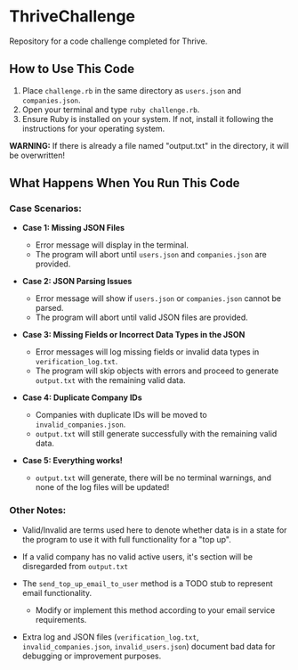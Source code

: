 # ThriveChallenge
Repository for a code challenge completed for Thrive.

## How to Use This Code
1. Place `challenge.rb` in the same directory as `users.json` and `companies.json`.
2. Open your terminal and type `ruby challenge.rb`.
3. Ensure Ruby is installed on your system. If not, install it following the instructions for your operating system.

**WARNING:** If there is already a file named "output.txt" in the directory, it will be overwritten!

## What Happens When You Run This Code
### Case Scenarios:
- **Case 1: Missing JSON Files**
  - Error message will display in the terminal.
  - The program will abort until `users.json` and `companies.json` are provided.

- **Case 2: JSON Parsing Issues**
  - Error message will show if `users.json` or `companies.json` cannot be parsed.
  - The program will abort until valid JSON files are provided.

- **Case 3: Missing Fields or Incorrect Data Types in the JSON**
  - Error messages will log missing fields or invalid data types in `verification_log.txt`.
  - The program will skip objects with errors and proceed to generate `output.txt` with the remaining valid data.

- **Case 4: Duplicate Company IDs**
  - Companies with duplicate IDs will be moved to `invalid_companies.json`.
  - `output.txt` will still generate successfully with the remaining valid data.
 
- **Case 5: Everything works!**
  - `output.txt` will generate, there will be no terminal warnings, and none of the log files will be updated!

### Other Notes:
- Valid/Invalid are terms used here to denote whether data is in a state for the program to use it with full functionality for a "top up".

- If a valid company has no valid active users, it's section will be disregarded from `output.txt`

- The `send_top_up_email_to_user` method is a TODO stub to represent email functionality.
  - Modify or implement this method according to your email service requirements.

- Extra log and JSON files (`verification_log.txt`, `invalid_companies.json`, `invalid_users.json`) document bad data for debugging or improvement purposes.
